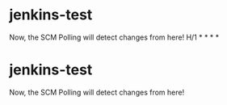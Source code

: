 # jenkins-test

Now, the SCM Polling will detect changes from here!
H/1 \* \* \* \*

# jenkins-test

Now, the SCM Polling will detect changes from here!
